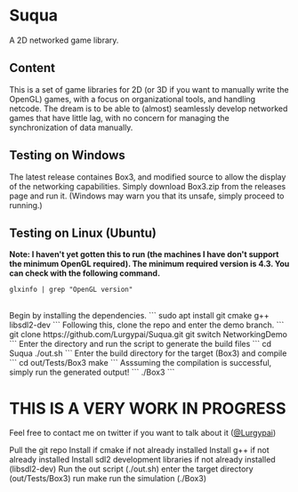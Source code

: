# Suqua
A 2D networked game library.

## Content
This is a set of game libraries for 2D (or 3D if you want to manually write the OpenGL) games, with a focus on organizational tools, and handling netcode. The dream is to be able to (almost) seamlessly develop networked games that have little lag, with no concern for managing the synchronization of data manually.

## Testing on Windows
The latest release containes Box3, and modified source to allow the display of the networking capabilities. Simply download Box3.zip from the releases page and run it. (Windows may warn you that its unsafe, simply proceed to running.)

## Testing on Linux (Ubuntu)
**Note: I haven't yet gotten this to run (the machines I have don't support the minimum OpenGL required). The minimum required version is 4.3. You can check with the following command.**
```
glxinfo | grep "OpenGL version"
```
</br>
Begin by installing the dependencies.
```
sudo apt install git cmake g++ libsdl2-dev
```
Following this, clone the repo and enter the demo branch.
```
git clone https://github.com/Lurgypai/Suqua.git
git switch NetworkingDemo
```
Enter the directory and run the script to generate the build files
```
cd Suqua
./out.sh
```
Enter the build directory for the target (Box3) and compile
```
cd out/Tests/Box3
make
```
Asssuming the compilation is successful, simply run the generated output!
```
./Box3
```

# THIS IS A VERY WORK IN PROGRESS
Feel free to contact me on twitter if you want to talk about it ([@Lurgypai](https://twitter.com/Lurgypai))

Pull the git repo
Install if cmake if not already installed
Install g++ if not already installed
Install sdl2 development libraries if not already installed (libsdl2-dev)
Run the out script (./out.sh)
enter the target directory (out/Tests/Box3)
run make
run the simulation (./Box3)